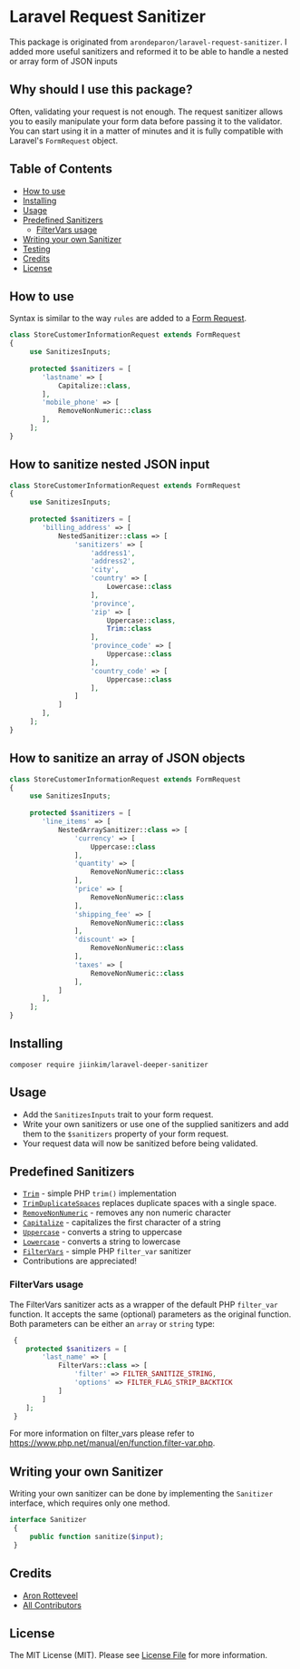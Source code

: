 # Laravel Request Sanitizer

This package is originated from `arondeparon/laravel-request-sanitizer`. I added more useful sanitizers and reformed it to be able to handle a nested or array form of JSON inputs

## Why should I use this package?

Often, validating your request is not enough. The request sanitizer allows you to easily 
manipulate your form data before passing it to the validator. You can start using it in a matter
of minutes and it is fully compatible with Laravel's `FormRequest` object.

## Table of Contents

  * [How to use](#how-to-use)
  * [Installing](#installing)
  * [Usage](#usage)
  * [Predefined Sanitizers](#predefined-sanitizers)
    + [FilterVars usage](#filtervars-usage)
  * [Writing your own Sanitizer](#writing-your-own-sanitizer)
  * [Testing](#testing)
  * [Credits](#credits)
  * [License](#license)

## How to use

Syntax is similar to the way `rules` are added to a [Form Request](https://laravel.com/docs/master/validation#form-request-validation).

```php
class StoreCustomerInformationRequest extends FormRequest
{
     use SanitizesInputs;
     
     protected $sanitizers = [
        'lastname' => [
            Capitalize::class,
        ],
        'mobile_phone' => [
            RemoveNonNumeric::class
        ],
     ];
}
```


## How to sanitize nested JSON input

```php
class StoreCustomerInformationRequest extends FormRequest
{
     use SanitizesInputs;
     
     protected $sanitizers = [
        'billing_address' => [
            NestedSanitizer::class => [
                'sanitizers' => [
                    'address1',
                    'address2',
                    'city',
                    'country' => [
                        Lowercase::class
                    ],
                    'province',
                    'zip' => [
                        Uppercase::class,
                        Trim::class
                    ],
                    'province_code' => [
                        Uppercase::class
                    ],
                    'country_code' => [
                        Uppercase::class
                    ],
                ]
            ]
        ],
     ];
}
```
## How to sanitize an array of JSON objects

```php
class StoreCustomerInformationRequest extends FormRequest
{
     use SanitizesInputs;
     
     protected $sanitizers = [
        'line_items' => [
            NestedArraySanitizer::class => [
                'currency' => [
                    Uppercase::class
                ],
                'quantity' => [
                    RemoveNonNumeric::class
                ],
                'price' => [
                    RemoveNonNumeric::class
                ],
                'shipping_fee' => [
                    RemoveNonNumeric::class
                ],
                'discount' => [
                    RemoveNonNumeric::class
                ],
                'taxes' => [
                    RemoveNonNumeric::class
                ],
            ]
        ],
     ];
}
```

## Installing

`composer require jiinkim/laravel-deeper-sanitizer`

## Usage

- Add the `SanitizesInputs` trait to your form request.
- Write your own sanitizers or use one of the supplied sanitizers and add them to the `$sanitizers`
property of your form request.
- Your request data will now be sanitized before being validated.

## Predefined Sanitizers

- [`Trim`](./src/Sanitizers/Trim.php) - simple PHP `trim()` implementation
- [`TrimDuplicateSpaces`](./src/Sanitizers/TrimDuplicateSpaces.php) replaces duplicate spaces with a single space.
- [`RemoveNonNumeric`](./src/Sanitizers/RemoveNonNumeric.php) - removes any non numeric character
- [`Capitalize`](./src/Sanitizers/Capitalize.php) - capitalizes the first character of a string
- [`Uppercase`](./src/Sanitizers/Uppercase.php) - converts a string to uppercase
- [`Lowercase`](./src/Sanitizers/Lowercase.php) - converts a string to lowercase
- [`FilterVars`](./src/Sanitizers/FilterVars.php) - simple PHP `filter_var` sanitizer
- Contributions are appreciated!

### FilterVars usage
The FilterVars sanitizer acts as a wrapper of the default PHP `filter_var` function. 
It accepts the same (optional) parameters as the original function. 
Both parameters can be either an `array` or `string` type:
```php
 {
    protected $sanitizers = [
        'last_name' => [
            FilterVars::class => [
                'filter' => FILTER_SANITIZE_STRING,
                'options' => FILTER_FLAG_STRIP_BACKTICK
            ]
        ]
    ];
 }
```
For more information on filter_vars please refer to https://www.php.net/manual/en/function.filter-var.php.

## Writing your own Sanitizer

Writing your own sanitizer can be done by implementing the `Sanitizer` interface, which requires only
one method.

```php
interface Sanitizer
 {
     public function sanitize($input);
 }
```

## Credits

- [Aron Rotteveel](https://github.com/arondeparon)
- [All Contributors](../../contributors)

## License

The MIT License (MIT). Please see [License File](LICENSE.md) for more information.

[link-downloads]: https://packagist.org/packages/arondeparon/laravel-request-sanitizer
[ico-downloads]: https://img.shields.io/packagist/dt/arondeparon/laravel-request-sanitizer.svg?style=flat-square
